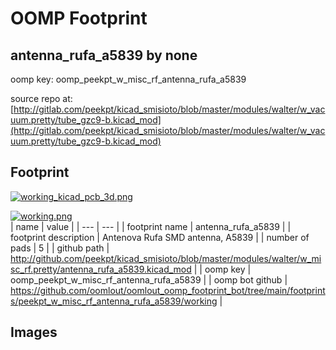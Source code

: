 # OOMP Footprint  
## antenna_rufa_a5839  by none  
  
oomp key: oomp_peekpt_w_misc_rf_antenna_rufa_a5839  
  
source repo at: [http://gitlab.com/peekpt/kicad_smisioto/blob/master/modules/walter/w_vacuum.pretty/tube_gzc9-b.kicad_mod](http://gitlab.com/peekpt/kicad_smisioto/blob/master/modules/walter/w_vacuum.pretty/tube_gzc9-b.kicad_mod)  
## Footprint  
  
[![working_kicad_pcb_3d.png](working_kicad_pcb_3d_600.png)](working_kicad_pcb_3d.png)  
  
[![working.png](working_600.png)](working.png)  
| name | value | 
| --- | --- | 
| footprint name | antenna_rufa_a5839 | 
| footprint description | Antenova Rufa SMD antenna, A5839 | 
| number of pads | 5 | 
| github path | http://github.com/peekpt/kicad_smisioto/blob/master/modules/walter/w_misc_rf.pretty/antenna_rufa_a5839.kicad_mod | 
| oomp key | oomp_peekpt_w_misc_rf_antenna_rufa_a5839 | 
| oomp bot github | https://github.com/oomlout/oomlout_oomp_footprint_bot/tree/main/footprints/peekpt_w_misc_rf_antenna_rufa_a5839/working | 
## Images  
